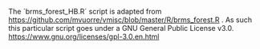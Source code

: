 The ´brms_forest_HB.R´ script is adapted from https://github.com/mvuorre/vmisc/blob/master/R/brms_forest.R  . As such this particular script goes under a GNU General Public License v3.0. https://www.gnu.org/licenses/gpl-3.0.en.html
